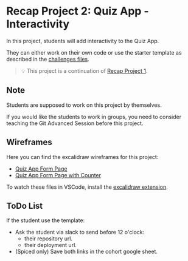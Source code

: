 # Recap Project 2: Quiz App - Interactivity

In this project, students will add interactivity to the Quiz App.

They can either work on their own code or use the starter template as described in the [challenges files](./challenges-recap-project-2.md).

> 💡 This project is a continuation of [Recap Project 1](/sessions/recap-project-1).

## Note

Students are supposed to work on this project by themselves.

If you would like the students to work in groups, you need to consider teaching the Git Advanced Session before this project.

## Wireframes

Here you can find the excalidraw wireframes for this project:

- [Quiz App Form Page](assets/quiz-app-form-page.excalidraw)
- [Quiz App Form Page with Counter](assets/quiz-app-form-page-with-counter.excalidraw)

To watch these files in VSCode, install the [excalidraw extension](https://marketplace.visualstudio.com/items?itemName=pomdtr.excalidraw-editor).

## ToDo List

If the student use the template:

- Ask the student via slack to send before 12 o'clock:
  - their repository url.
  - their deployment url.
- (Spiced only) Save both links in the cohort google sheet.
